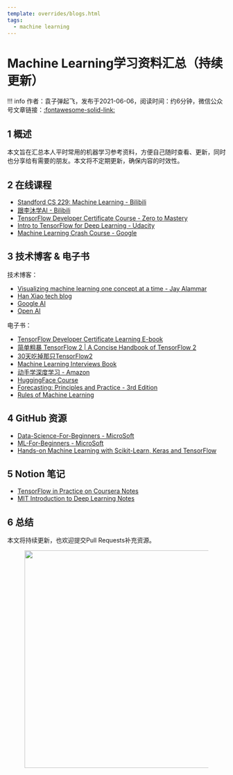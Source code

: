 ```yaml
---
template: overrides/blogs.html
tags:
  - machine learning
---
```


# Machine Learning学习资料汇总（持续更新）

!!! info
    作者：袁子弹起飞，发布于2021-06-06，阅读时间：约6分钟，微信公众号文章链接：[:fontawesome-solid-link:]()

## 1 概述

本文旨在汇总本人平时常用的机器学习参考资料，方便自己随时查看、更新，同时也分享给有需要的朋友。本文将不定期更新，确保内容的时效性。

## 2 在线课程

- [Standford CS 229: Machine Learning - Bilibili](https://www.bilibili.com/video/BV1pp4y1t7Na?spm_id_from=333.337.search-card.all.click)
- [跟李沐学AI - Bilibili](https://space.bilibili.com/1567748478/channel/series)
- [TensorFlow Developer Certificate Course - Zero to Mastery](https://dbourke.link/ZTMTFcourse)
- [Intro to TensorFlow for Deep Learning - Udacity](https://www.udacity.com/course/intro-to-tensorflow-for-deep-learning--ud187)
- [Machine Learning Crash Course - Google](https://developers.google.com/machine-learning/crash-course)

## 3 技术博客 & 电子书

技术博客：

- [Visualizing machine learning one concept at a time - Jay Alammar](http://jalammar.github.io/)
- [Han Xiao tech blog](https://hanxiao.io/)
- [Google AI](https://blog.google/technology/ai/)
- [Open AI](https://openai.com/)

电子书：

- [TensorFlow Developer Certificate Learning E-book](https://dev.mrdbourke.com/tensorflow-deep-learning/)
- [简单粗暴 TensorFlow 2 | A Concise Handbook of TensorFlow 2](https://tf.wiki/)
- [30天吃掉那只TensorFlow2](https://lyhue1991.github.io/eat_tensorflow2_in_30_days/chinese/)
- [Machine Learning Interviews Book](https://huyenchip.com/ml-interviews-book/)
- [动手学深度学习 - Amazon](https://zh-v2.d2l.ai/)
- [HuggingFace Course](https://huggingface.co/course/chapter1/1)
- [Forecasting: Principles and Practice - 3rd Edition](https://otexts.com/fpp3/index.html)
- [Rules of Machine Learning](https://developers.google.com/machine-learning/guides/rules-of-ml#terminology)

## 4 GitHub 资源

- [Data-Science-For-Beginners - MicroSoft](https://github.com/microsoft/Data-Science-For-Beginners)
- [ML-For-Beginners - MicroSoft](https://github.com/microsoft/ML-For-Beginners)
- [Hands-on Machine Learning with Scikit-Learn, Keras and TensorFlow](https://github.com/ageron/handson-ml2)


## 5 Notion 笔记

- [TensorFlow in Practice on Coursera Notes](https://www.notion.so/Course-TensorFlow-in-Practice-on-Coursera-Notes-5f4f8915fe3342e2a69f75ef1986ba3b)
- [MIT Introduction to Deep Learning Notes](https://www.notion.so/Course-MIT-Introduction-to-Deep-Learning-Notes-0e48ecc9ed7342b7b448956bed9e0e75)

## 6 总结

本文将持续更新，也欢迎提交Pull Requests补充资源。

<figure>
  <img src="https://cdn.jsdelivr.net/gh/BulletTech2021/Pics/2021-6-14/1623639526512-1080P%20(Full%20HD)%20-%20Tail%20Pic.png" width="500" />
</figure>

